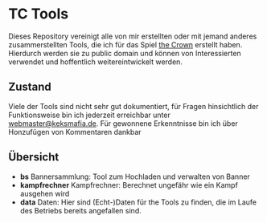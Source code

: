 # TC Tools

Dieses Repository vereinigt alle von mir erstellten oder mit jemand anderes zusammerstellten Tools, die ich für das Spiel [the Crown](http://www.schwertkriege.de) erstellt haben. Hierdurch werden sie zu public domain und können von Interessierten verwendet und hoffentlich weitereintwickelt werden.

## Zustand

Viele der Tools sind nicht sehr gut dokumentiert, für Fragen hinsichtlich der Funktionsweise bin ich jederzeit erreichbar unter webmaster@keksmafia.de. Für gewonnene Erkenntnisse bin ich über Honzufügen von Kommentaren dankbar

## Übersicht

* **bs** Bannersammlung: Tool zum Hochladen und verwalten von Banner
* **kampfrechner** Kampfrechner: Berechnet ungefähr wie ein Kampf ausgehen wird
* **data** Daten: Hier sind (Echt-)Daten für the Tools zu finden, die im Laufe des Betriebs bereits angefallen sind.
